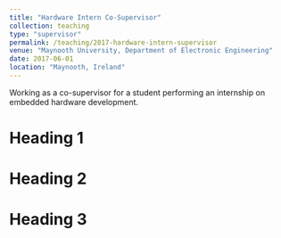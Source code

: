 ```yaml
---
title: "Hardware Intern Co-Supervisor"
collection: teaching
type: "supervisor"
permalink: /teaching/2017-hardware-intern-supervisor
venue: "Maynooth University, Department of Electronic Engineering"
date: 2017-06-01
location: "Maynooth, Ireland"
---
```


Working as a co-supervisor for a student performing an internship on embedded hardware development.

Heading 1
======

Heading 2
======

Heading 3
======
